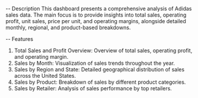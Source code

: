 -- Description
This dashboard presents a comprehensive analysis of Adidas sales data. 
The main focus is to provide insights into total sales, operating profit, unit sales, price per unit, and operating margins, alongside detailed monthly, regional, and product-based breakdowns.

-- Features
   1. Total Sales and Profit Overview: Overview of total sales, operating profit, and operating margin.
   2. Sales by Month: Visualization of sales trends throughout the year.
   3. Sales by Region and State: Detailed geographical distribution of sales across the United States.
   4. Sales by Product: Breakdown of sales by different product categories.
   5. Sales by Retailer: Analysis of sales performance by top retailers.
